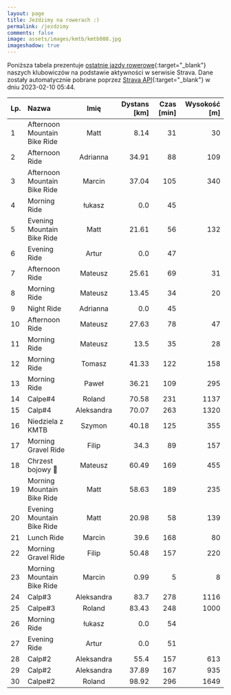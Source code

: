 ```yaml
---
layout: page
title: Jeździmy na rowerach :)
permalink: /jezdzimy
comments: false
image: assets/images/kmtb/kmtb008.jpg
imageshadow: true
---
```


Poniższa tabela prezentuje [ostatnie jazdy rowerowe](https://www.strava.com/clubs/336381){:target="_blank"} naszych klubowiczów na podstawie aktywności w serwisie Strava. Dane zostały automatycznie pobrane poprzez [Strava API](https://developers.strava.com/docs/reference/#api-Clubs-getClubActivitiesById){:target="_blank"} w dniu 2023-02-10 05:44.

Lp. | Nazwa | Imię | Dystans [km] | Czas [min] | Wysokość [m]
:--- | :--- | :---: | ---: | ---: | ---:
1|Afternoon Mountain Bike Ride|Matt|8.14|31|30
2|Afternoon Ride|Adrianna|34.91|88|109
3|Afternoon Mountain Bike Ride|Marcin|37.04|105|340
4|Morning Ride|łukasz|0.0|45|
5|Evening Mountain Bike Ride|Matt|21.61|56|132
6|Evening Ride|Artur|0.0|47|
7|Afternoon Ride|Mateusz|25.61|69|31
8|Morning Ride|Mateusz|13.45|34|20
9|Night Ride|Adrianna|0.0|45|
10|Afternoon Ride|Mateusz|27.63|78|47
11|Morning Ride|Mateusz|13.5|35|28
12|Morning Ride|Tomasz|41.33|122|158
13|Morning Ride|Paweł|36.21|109|295
14|Calpe#4|Roland|70.58|231|1137
15|Calp#4|Aleksandra|70.07|263|1320
16|Niedziela z KMTB |Szymon|40.18|125|355
17|Morning Gravel Ride|Filip|34.3|89|157
18|Chrzest bojowy 💪|Mateusz|60.49|169|455
19|Morning Mountain Bike Ride|Matt|58.63|189|235
20|Evening Mountain Bike Ride|Matt|20.98|58|139
21|Lunch Ride|Marcin|39.6|168|80
22|Morning Gravel Ride|Filip|50.48|157|220
23|Morning Mountain Bike Ride|Marcin|0.99|5|8
24|Calp#3|Aleksandra|83.7|278|1116
25|Calpe#3|Roland|83.43|248|1000
26|Morning Ride|łukasz|0.0|54|
27|Evening Ride|Artur|0.0|51|
28|Calp#2|Aleksandra|55.4|157|613
29|Calp#2|Aleksandra|37.89|167|935
30|Calpe#2|Roland|98.92|296|1649
